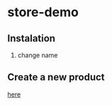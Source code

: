 # store-demo

## Instalation

1. change name

## Create a new product
[here](../../new/master/_products)
